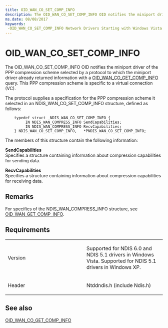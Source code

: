 ```yaml
---
title: OID_WAN_CO_SET_COMP_INFO
description: The OID_WAN_CO_SET_COMP_INFO OID notifies the miniport driver of the PPP compression scheme selected by a protocol to which the miniport driver already returned information with a OID_WAN_CO_GET_COMP_INFO query.
ms.date: 08/08/2017
keywords: 
 -OID_WAN_CO_SET_COMP_INFO Network Drivers Starting with Windows Vista
---
```


# OID\_WAN\_CO\_SET\_COMP\_INFO


The OID\_WAN\_CO\_SET\_COMP\_INFO OID notifies the miniport driver of the PPP compression scheme selected by a protocol to which the miniport driver already returned information with a [OID\_WAN\_CO\_GET\_COMP\_INFO](oid-wan-co-get-comp-info.md) query. This PPP compression scheme is specific to a virtual connection (VC).

The protocol supplies a specification for the PPP compression scheme it selected in an NDIS\_WAN\_CO\_SET\_COMP\_INFO structure, defined as follows:

```ManagedCPlusPlus
    typedef struct _NDIS_WAN_CO_SET_COMP_INFO {
         IN NDIS_WAN_COMPRESS_INFO SendCapabilities;
         IN NDIS_WAN_COMPRESS_INFO RecvCapabilities;
    } NDIS_WAN_CO_SET_COMP_INFO,   *PNDIS_WAN_CO_SET_COMP_INFO;
```




The members of this structure contain the following information:

<a href="" id="sendcapabilities"></a>**SendCapabilities**  
Specifies a structure containing information about compression capabilities for sending data.

<a href="" id="recvcapabilities"></a>**RecvCapabilities**  
Specifies a structure containing information about compression capabilities for receiving data.

## Remarks

For specifics of the NDIS\_WAN\_COMPRESS\_INFO structure, see [OID\_WAN\_GET\_COMP\_INFO](/previous-versions/windows/hardware/network/ff561202(v=vs.85)).

## Requirements

<table>
<colgroup>
<col width="50%" />
<col width="50%" />
</colgroup>
<tbody>
<tr class="odd">
<td><p>Version</p></td>
<td><p>Supported for NDIS 6.0 and NDIS 5.1 drivers in Windows Vista. Supported for NDIS 5.1 drivers in Windows XP.</p></td>
</tr>
<tr class="even">
<td><p>Header</p></td>
<td>Ntddndis.h (include Ndis.h)</td>
</tr>
</tbody>
</table>

## See also


[OID\_WAN\_CO\_GET\_COMP\_INFO](oid-wan-co-get-comp-info.md)
